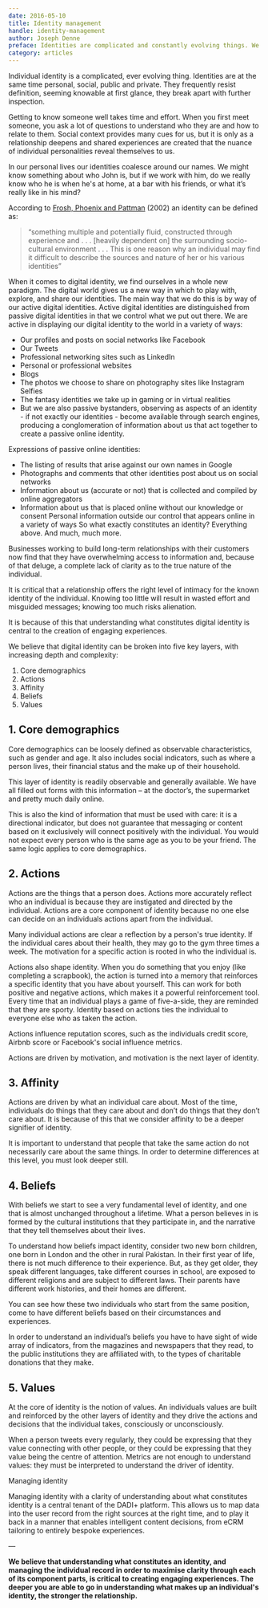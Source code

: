 ```yaml
---
date: 2016-05-10
title: Identity management
handle: identity-management
author: Joseph Denne
preface: Identities are complicated and constantly evolving things. We believe that understanding the layers of identity is critical to creating engaging experiences.
category: articles
---
```


Individual identity is a complicated, ever evolving thing. Identities are at the same time personal, social, public and private. They frequently resist definition, seeming knowable at first glance, they break apart with further inspection.

Getting to know someone well takes time and effort. When you first meet someone, you ask a lot of questions to understand who they are and how to relate to them. Social context provides many cues for us, but it is only as a relationship deepens and shared experiences are created that the nuance of individual personalities reveal themselves to us.

In our personal lives our identities coalesce around our names. We might know something about who John is, but if we work with him, do we really know who he is when he's at home, at a bar with his friends, or what it’s really like in his mind?

According to [Frosh, Phoenix and Pattman](http://www.amazon.co.uk/gp/product/0333779231/) (2002) an identity can be defined as:

> “something multiple and potentially fluid, constructed through experience and . . . [heavily dependent on] the surrounding socio-cultural environment . . . This is one reason why an individual may find it difficult to describe the sources and nature of her or his various identities”

When it comes to digital identity, we find ourselves in a whole new paradigm. The digital world gives us a new way in which to play with, explore, and share our identities. The main way that we do this is by way of our active digital identities. Active digital identities are distinguished from passive digital identities in that we control what we put out there. We are active in displaying our digital identity to the world in a variety of ways:

* Our profiles and posts on social networks like Facebook
* Our Tweets
* Professional networking sites such as LinkedIn
* Personal or professional websites
* Blogs
* The photos we choose to share on photography sites like Instagram
Selfies
* The fantasy identities we take up in gaming or in virtual realities
* But we are also passive bystanders, observing as aspects of an identity - if not exactly our identities - become available through search engines, producing a conglomeration of information about us that act together to create a passive online identity.

Expressions of passive online identities:

* The listing of results that arise against our own names in Google
* Photographs and comments that other identities post about us on social networks
* Information about us (accurate or not) that is collected and compiled by online aggregators
* Information about us that is placed online without our knowledge or consent
Personal information outside our control that appears online in a variety of ways
So what exactly constitutes an identity? Everything above. And much, much more.

Businesses working to build long-term relationships with their customers now find that they have overwhelming access to information and, because of that deluge, a complete lack of clarity as to the true nature of the individual.

It is critical that a relationship offers the right level of intimacy for the known identity of the individual. Knowing too little will result in wasted effort and misguided messages; knowing too much risks alienation.

It is because of this that understanding what constitutes digital identity is central to the creation of engaging experiences.

We believe that digital identity can be broken into five key layers, with increasing depth and complexity:

1. Core demographics
2. Actions
3. Affinity
4. Beliefs
5. Values


## 1. Core demographics

Core demographics can be loosely defined as observable characteristics, such as gender and age. It also includes social indicators, such as where a person lives, their financial status and the make up of their household.

This layer of identity is readily observable and generally available. We have all filled out forms with this information – at the doctor’s, the supermarket and pretty much daily online.

This is also the kind of information that must be used with care: it is a directional indicator, but does not guarantee that messaging or content based on it exclusively will connect positively with the individual. You would not expect every person who is the same age as you to be your friend. The same logic applies to core demographics.

## 2. Actions

Actions are the things that a person does. Actions more accurately reflect who an individual is because they are instigated and directed by the individual. Actions are a core component of identity because no one else can decide on an individuals actions apart from the individual.

Many individual actions are clear a reflection by a person's true identity. If the individual cares about their health, they may go to the gym three times a week. The motivation for a specific action is rooted in who the individual is.

Actions also shape identity. When you do something that you enjoy (like completing a scrapbook), the action is turned into a memory that reinforces a specific identity that you have about yourself. This can work for both positive and negative actions, which makes it a powerful reinforcement tool. Every time that an individual plays a game of five-a-side, they are reminded that they are sporty. Identity based on actions ties the individual to everyone else who as taken the action.

Actions influence reputation scores, such as the individuals credit score, Airbnb score or Facebook's social influence metrics.

Actions are driven by motivation, and motivation is the next layer of identity.

## 3. Affinity

Actions are driven by what an individual care about. Most of the time, individuals do things that they care about and don’t do things that they don’t care about. It is because of this that we consider affinity to be a deeper signifier of identity.

It is important to understand that people that take the same action do not necessarily care about the same things. In order to determine differences at this level, you must look deeper still.

## 4. Beliefs

With beliefs we start to see a very fundamental level of identity, and one that is almost unchanged throughout a lifetime. What a person believes in is formed by the cultural institutions that they participate in, and the narrative that they tell themselves about their lives.

To understand how beliefs impact identity, consider two new born children, one born in London and the other in rural Pakistan. In their first year of life, there is not much difference to their experience. But, as they get older, they speak different languages, take different courses in school, are exposed to different religions and are subject to different laws. Their parents have different work histories, and their homes are different.

You can see how these two individuals who start from the same position, come to have different beliefs based on their circumstances and experiences.

In order to understand an individual’s beliefs you have to have sight of wide array of indicators, from the magazines and newspapers that they read, to the public institutions they are affiliated with, to the types of charitable donations that they make.

## 5. Values

At the core of identity is the notion of values. An individuals values are built and reinforced by the other layers of identity and they drive the actions and decisions that the individual takes, consciously or unconsciously.

When a person tweets every regularly, they could be expressing that they value connecting with other people, or they could be expressing that they value being the centre of attention. Metrics are not enough to understand values: they must be interpreted to understand the driver of identity.

Managing identity

Managing identity with a clarity of understanding about what constitutes identity is a central tenant of the DADI+ platform. This allows us to map data into the user record from the right sources at the right time, and to play it back in a manner that enables intelligent content decisions, from eCRM tailoring to entirely bespoke experiences.

—

**We believe that understanding what constitutes an identity, and managing the individual record in order to maximise clarity through each of its component parts, is critical to creating engaging experiences. The deeper you are able to go in understanding what makes up an individual's identity, the stronger the relationship.**
